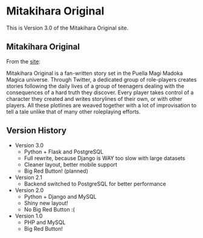 Mitakihara Original
===================

This is Version 3.0 of the Mitakihara Original site.

Mitakihara Original
-------------------
From the [site](http://macaronicode.se/MitaOri/):

Mitakihara Original is a fan-written story set in the Puella Magi Madoka Magica universe. Through Twitter, a dedicated group of role-players creates stories following the daily lives of a group of teenagers dealing with the consequences of a hard truth they discover. Every player takes control of a character they created and writes storylines of their own, or with other players. All these plotlines are weaved together with a lot of improvisation to tell a tale unlike that of many other roleplaying efforts.

Version History
---------------
* Version 3.0
	* Python + Flask and PostgreSQL
	* Full rewrite, because Django is WAY too slow with large datasets
	* Cleaner layout, better mobile support
	* Big Red Button! (planned)
* Version 2.1
	* Backend switched to PostgreSQL for better performance
* Version 2.0
	* Python + Django and MySQL
	* Shiny new layout!
	* No Big Red Button :(
* Version 1.0
	* PHP and MySQL
	* Big Red Button!